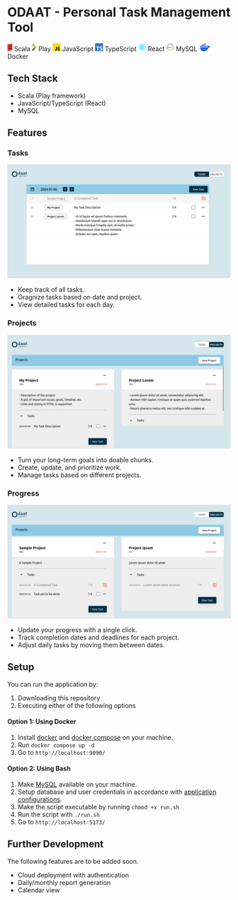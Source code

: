 # ODAAT - Personal Task Management Tool

<div>
    <img style="height:18px; display: inline-block;" src="./readme_images/scala.png" />
    <span>Scala</span>
    <img style="height:18px; display: inline-block;" src="./readme_images/play.png" />
    <span>Play</span>
    <img style="height:18px; display: inline-block;" src="./readme_images/js.png" />
    <span>JavaScript</span>
    <img style="height:18px; display: inline-block;" src="./readme_images/ts.png" />
    <span>TypeScript</span>
    <img style="height:18px; display: inline-block;" src="./readme_images/react.png" />
    <span>React</span>
    <img style="height:18px; display: inline-block;" src="./readme_images/mysql.png" />
    <span>MySQL</span>
    <img style="height:18px; display: inline-block;" src="./readme_images/docker.png" />
    <span>Docker</span>
</div>

## Tech Stack
- Scala (Play framework)
- JavaScript/TypeScript (React)
- MySQL

## Features

### Tasks
![Task Page](./readme_images/task.png)
- Keep track of all tasks.
- Oragnize tasks based on date and project.
- View detailed tasks for each day.

### Projects
![Project Page](./readme_images/project.png)
- Turn your long-term goals into doable chunks.
- Create, update, and prioritize work.
- Manage tasks based on different projects.

### Progress
![Progress Page](./readme_images/progress.png)
- Update your progress with a single click.
- Track completion dates and deadlines for each project.
- Adjust daily tasks by moving them between dates.

## Setup
You can run the application by:
1. Downloading this repository
2. Executing either of the following options

#### Option 1: Using Docker
1. Install [docker](https://docs.docker.com/engine/install/) and [docker compose](https://docs.docker.com/compose/install/) on your machine.
2. Run `docker compose up -d`
3. Go to `http://localhost:9090/`

#### Option 2: Using Bash
1. Make [MySQL](https://www.mysql.com/) available on your machine.
2. Setup database and user credentials in accordance with [application configurations](https://github.com/swunoo/odaat/blob/main/server/odaat-server/conf/application.conf).
3. Make the script executable by running `chmod +x run.sh`
4. Run the script with `./run.sh`
3. Go to `http://localhost:5173/`

## Further Development
The following features are to be added soon.
- Cloud deployment with authentication
- Daily/monthly report generation
- Calendar view
